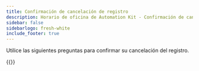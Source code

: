 ```yaml
---
title: Confirmación de cancelación de registro
description: Horario de oficina de Automation Kit - Confirmación de cancelación de registro
sidebar: false
sidebarlogo: fresh-white
include_footer: true
---
```

Utilice las siguientes preguntas para confirmar su cancelación del registro.

{{<questions name="/office-hours/unregister-confirm.json" completed="Thank you for completing unregistration confirmation" showNavigationButtons=false >}}
